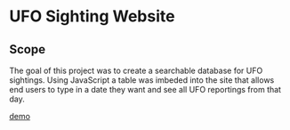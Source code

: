 # UFO Sighting Website


## Scope
The goal of this project was to create a searchable database for UFO sightings. Using JavaScript a table was imbeded into the site that allows end users to type in a date they want and see all UFO reportings from that day. 

[demo](images/ufo-dashboard-demo.gif)


